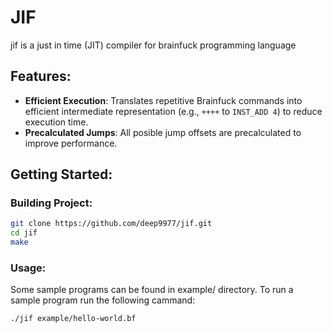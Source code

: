 # JIF
jif is a just in time (JIT) compiler for brainfuck programming language 

## Features:
- **Efficient Execution**: Translates repetitive Brainfuck commands into efficient intermediate representation (e.g., `++++` to `INST_ADD 4`) to reduce execution time.
- **Precalculated Jumps**: All posible jump offsets are precalculated to improve performance.

## Getting Started:

### Building Project:
```bash 
git clone https://github.com/deep9977/jif.git
cd jif 
make 
```

### Usage: 
Some sample programs can be found in example/ directory. To run a sample program run the following cammand:
```bash 
./jif example/hello-world.bf
```



